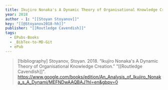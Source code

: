 ```yaml
---
title: Ikujiro Nonaka's A Dynamic Theory of Organisational Knowledge Creation
year: 2018
author - 1: "[[Stoyan Stoyanov]]"
key: "[[@Stoyanov2018-hh]]"
publisher: "[[Routledge Cavendish]]"
tags:
  - EPubs-Books
  - _BibTex-to-MD-Git
  - ePub
---
```


> [!bibliography]
> Stoyanov, Stoyan. 2018. “Ikujiro Nonaka's A Dynamic Theory of Organisational Knowledge Creation.” "[[Routledge Cavendish]]". https://www.google.com/books/edition/An_Analysis_of_Ikujiro_Nonaka_s_A_Dynami/MEFNDwAAQBAJ?hl=en&gbpv=0